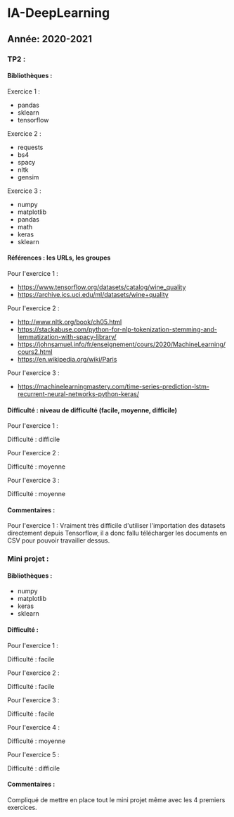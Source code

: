 # IA-DeepLearning
## Année: 2020-2021

### TP2 : 

#### Bibliothèques :

Exercice 1 : 
- pandas
- sklearn
- tensorflow

Exercice 2 :
- requests
- bs4
- spacy
- nltk
- gensim

Exercice 3 :
- numpy
- matplotlib
- pandas
- math
- keras
- sklearn

#### Références : les URLs, les groupes

Pour l'exercice 1 :
- https://www.tensorflow.org/datasets/catalog/wine_quality
- https://archive.ics.uci.edu/ml/datasets/wine+quality

Pour l'exercice 2 : 
- http://www.nltk.org/book/ch05.html
- https://stackabuse.com/python-for-nlp-tokenization-stemming-and-lemmatization-with-spacy-library/
- https://johnsamuel.info/fr/enseignement/cours/2020/MachineLearning/cours2.html
- https://en.wikipedia.org/wiki/Paris

Pour l'exercice 3 :
- https://machinelearningmastery.com/time-series-prediction-lstm-recurrent-neural-networks-python-keras/


#### Difficulté : niveau de difficulté (facile, moyenne, difficile)

Pour l'exercice 1 :

Difficulté : difficile

Pour l'exercice 2 :

Difficulté : moyenne

Pour l'exercice 3 :

Difficulté : moyenne

#### Commentaires :

Pour l'exercice 1 :
Vraiment très difficile d'utiliser l'importation des datasets directement depuis Tensorflow, il a donc fallu télécharger les documents en CSV pour pouvoir travailler dessus.

### Mini projet :

#### Bibliothèques :

- numpy
- matplotlib
- keras
- sklearn

#### Difficulté :

Pour l'exercice 1 :

Difficulté : facile

Pour l'exercice 2 :

Difficulté : facile

Pour l'exercice 3 :

Difficulté : facile

Pour l'exercice 4 : 

Difficulté : moyenne

Pour l'exercice 5 : 

Difficulté : difficile

#### Commentaires :

Compliqué de mettre en place tout le mini projet même avec les 4 premiers exercices.
